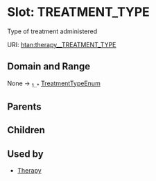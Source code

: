 
# Slot: TREATMENT_TYPE

Type of treatment administered

URI: [htan:therapy__TREATMENT_TYPE](https://w3id.org/htan/therapy__TREATMENT_TYPE)


## Domain and Range

None &#8594;  <sub>1..\*</sub> [TreatmentTypeEnum](TreatmentTypeEnum.md)

## Parents


## Children


## Used by

 * [Therapy](Therapy.md)
